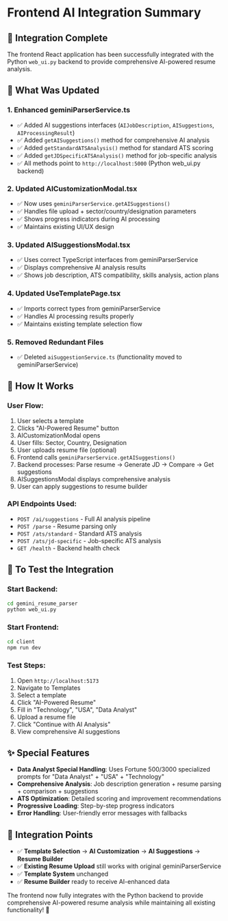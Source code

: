 # Frontend AI Integration Summary

## 🎯 **Integration Complete**

The frontend React application has been successfully integrated with the Python `web_ui.py` backend to provide comprehensive AI-powered resume analysis.

## 📝 **What Was Updated**

### 1. **Enhanced geminiParserService.ts**
- ✅ Added AI suggestions interfaces (`AIJobDescription`, `AISuggestions`, `AIProcessingResult`)
- ✅ Added `getAISuggestions()` method for comprehensive AI analysis
- ✅ Added `getStandardATSAnalysis()` method for standard ATS scoring
- ✅ Added `getJDSpecificATSAnalysis()` method for job-specific analysis
- ✅ All methods point to `http://localhost:5000` (Python web_ui.py backend)

### 2. **Updated AICustomizationModal.tsx**
- ✅ Now uses `geminiParserService.getAISuggestions()`
- ✅ Handles file upload + sector/country/designation parameters
- ✅ Shows progress indicators during AI processing
- ✅ Maintains existing UI/UX design

### 3. **Updated AISuggestionsModal.tsx**
- ✅ Uses correct TypeScript interfaces from geminiParserService
- ✅ Displays comprehensive AI analysis results
- ✅ Shows job description, ATS compatibility, skills analysis, action plans

### 4. **Updated UseTemplatePage.tsx**
- ✅ Imports correct types from geminiParserService
- ✅ Handles AI processing results properly
- ✅ Maintains existing template selection flow

### 5. **Removed Redundant Files**
- ✅ Deleted `aiSuggestionService.ts` (functionality moved to geminiParserService)

## 🔧 **How It Works**

### **User Flow:**
1. User selects a template
2. Clicks "AI-Powered Resume" button
3. AICustomizationModal opens
4. User fills: Sector, Country, Designation
5. User uploads resume file (optional)
6. Frontend calls `geminiParserService.getAISuggestions()`
7. Backend processes: Parse resume → Generate JD → Compare → Get suggestions
8. AISuggestionsModal displays comprehensive analysis
9. User can apply suggestions to resume builder

### **API Endpoints Used:**
- `POST /ai/suggestions` - Full AI analysis pipeline
- `POST /parse` - Resume parsing only
- `POST /ats/standard` - Standard ATS analysis
- `POST /ats/jd-specific` - Job-specific ATS analysis
- `GET /health` - Backend health check

## 🚀 **To Test the Integration**

### **Start Backend:**
```bash
cd gemini_resume_parser
python web_ui.py
```

### **Start Frontend:**
```bash
cd client
npm run dev
```

### **Test Steps:**
1. Open `http://localhost:5173`
2. Navigate to Templates
3. Select a template
4. Click "AI-Powered Resume"
5. Fill in "Technology", "USA", "Data Analyst"
6. Upload a resume file
7. Click "Continue with AI Analysis"
8. View comprehensive AI suggestions

## ✨ **Special Features**

- **Data Analyst Special Handling**: Uses Fortune 500/3000 specialized prompts for "Data Analyst" + "USA" + "Technology"
- **Comprehensive Analysis**: Job description generation + resume parsing + comparison + suggestions
- **ATS Optimization**: Detailed scoring and improvement recommendations
- **Progressive Loading**: Step-by-step progress indicators
- **Error Handling**: User-friendly error messages with fallbacks

## 🔗 **Integration Points**

- ✅ **Template Selection** → **AI Customization** → **AI Suggestions** → **Resume Builder**
- ✅ **Existing Resume Upload** still works with original geminiParserService
- ✅ **Template System** unchanged
- ✅ **Resume Builder** ready to receive AI-enhanced data

The frontend now fully integrates with the Python backend to provide comprehensive AI-powered resume analysis while maintaining all existing functionality! 🎉
